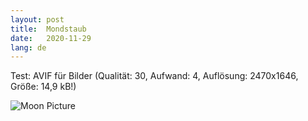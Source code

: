 ```yaml
---
layout: post
title:  Mondstaub
date:   2020-11-29
lang: de
---
```


Test: AVIF für Bilder (Qualität: 30, Aufwand: 4, Auflösung: 2470x1646, Größe: 14,9 kB!)

![Moon Picture](/assets/nasa-moon-50-q30-e4.avif)
